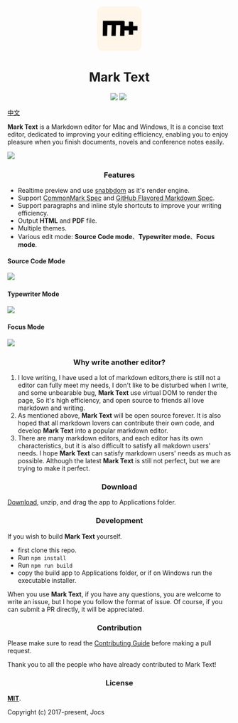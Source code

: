 <p align="center"><img src="https://github.com/marktext/marktext/blob/master/static/logo-small.png" alt="mark text" width="100" height="100"></p>

<h1 align="center">Mark Text</h1>

<p align="center"><img src="https://badge.fury.io/gh/jocs%2Fmarktext.svg">  <img src="https://img.shields.io/github/license/marktext/marktext.svg">  <img src="https://travis-ci.org/marktext/marktext.svg?branch=master" alt=""></p>

[中文](https://github.com/marktext/marktext/blob/master/doc/i18n/zh_cn.md)

**Mark Text** is a Markdown editor for Mac and Windows, It is a concise text editor, dedicated to improving your editing efficiency, enabling you to enjoy pleasure when you finish documents, novels and conference notes easily.

![](https://github.com/marktext/marktext/blob/master/doc/summary.jpg)

<h3 align="center">Features</h3>

- Realtime preview and use [snabbdom](https://github.com/snabbdom/snabbdom) as it's render engine.
- Support [CommonMark Spec](http://spec.commonmark.org/0.28/) and [GitHub Flavored Markdown Spec](http://spec.commonmark.org/0.28/).
- Support paragraphs and inline style shortcuts to improve your writing efficiency.
- Output **HTML** and **PDF** file.
- Multiple themes.
- Various edit mode: **Source Code mode**、**Typewriter mode**、**Focus mode**.

#### Source Code Mode

![](https://github.com/marktext/marktext/blob/master/doc/source-code-mode.jpg)

#### Typewriter Mode

![](https://github.com/marktext/marktext/blob/master/doc/typewriter-mode.gif)

#### Focus Mode

![](https://github.com/marktext/marktext/blob/master/doc/focus-mode.jpg)

<h3 align="center">Why write another editor?</h3>

1. I love writing, I have used a lot of markdown editors,there is still not a editor can fully meet my needs, I don't like to be disturbed when I write, and some unbearable bug, **Mark Text** use virtual DOM to render the page, So it's high efficiency, and open source to friends all love markdown and writing.
2. As mentioned above, **Mark Text** will be open source forever. It is also hoped that all markdown lovers can contribute their own code, and develop **Mark Text** into a popular markdown editor.
3. There are many markdown editors, and each editor has its own characteristics, but it is also difficult to satisfy all makdown users' needs. I hope **Mark Text** can satisfy markdown users' needs as much as possible. Although the latest **Mark Text** is still not perfect, but we are trying to make it perfect.

<h3 align="center">Download</h3>

[Download](https://github.com/marktext/marktext/releases), unzip, and drag the app to Applications folder.

<h3 align="center">Development</h3>

If you wish to build **Mark Text** yourself.

- first clone this repo.
- Run `npm install`
- Run `npm run build`
- copy the build app to Applications folder, or if on Windows run the executable installer.

When you use **Mark Text**, if you have any questions, you are welcome to write an issue, but I hope you follow the format of issue. Of course, if you can submit a PR directly, it will be appreciated.

<h3 align="center">Contribution</h3>

Please make sure to read the [Contributing Guide](https://github.com/marktext/marktext/blob/master/.github/CONTRIBUTING.md) before making a pull request.

Thank you to all the people who have already contributed to Mark Text!

<h3 align="center">License</h3>

 [**MIT**](https://github.com/marktext/marktext/blob/master/LICENSE).

Copyright (c) 2017-present, Jocs